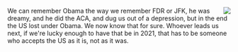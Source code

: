 <img src="http://scripting.com/images/2020/02/12/obama.png" border="0" align="right">We can remember Obama the way we remember FDR or JFK, he was dreamy, and he did the ACA, and dug us out of a depression, but in the end the US lost under Obama. We now know that for sure. Whoever leads us next, if we're lucky enough to have that be in 2021, that has to be someone who accepts the US as it is, not as it was. 
